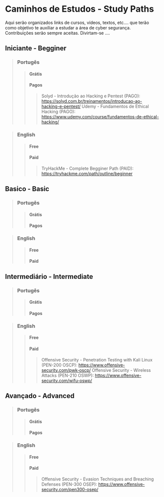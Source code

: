# Caminhos de Estudos - Study Paths

Aqui serão organizados links de cursos, vídeos, textos, etc.... que terão como objetivo te auxiliar a estudar a área de cyber segurança.
Contribuições serão sempre aceitas.
Divirtam-se ....

## Iniciante - Begginer

> ### Portugês
>> #### Grátis
>> #### Pagos
>>> Solyd - Introdução ao Hacking e Pentest (PAGO): https://solyd.com.br/treinamentos/introducao-ao-hacking-e-pentest/ 
>>> Udemy - Fundamentos de Ethical Hacking (PAGO): https://www.udemy.com/course/fundamentos-de-ethical-hacking/

> ### English
>> #### Free
>> #### Paid
>>> TryHackMe - Complete Begginer Path (PAID): https://tryhackme.com/path/outline/beginner

## Basico - Basic

> ### Portugês
>> #### Grátis
>> #### Pagos

> ### English
>> #### Free
>> #### Paid

## Intermediário - Intermediate
> ### Portugês
>> #### Grátis
>> #### Pagos

> ### English
>> #### Free
>> #### Paid
>>> Offensive Security - Penetration Testing with Kali Linux (PEN-200 OSCP): https://www.offensive-security.com/pwk-oscp/
>>> Offensive Security - Wireless Attacks (PEN-210 OSWP): https://www.offensive-security.com/wifu-oswp/

## Avançado - Advanced
> ### Portugês
>> #### Grátis
>> #### Pagos

> ### English
>> #### Free
>> #### Paid
>>> Offensive Security - Evasion Techniques and Breaching Defenses (PEN-300 OSEP): https://www.offensive-security.com/pen300-osep/ 
